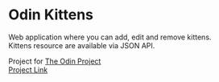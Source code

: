 # Odin Kittens

Web application where you can add, edit and remove kittens.<br />
Kittens resource are available via JSON API.

Project for [The Odin Project](https://www.theodinproject.com/)
<br />
[Project Link](https://www.theodinproject.com/lessons/ruby-on-rails-kittens-api)